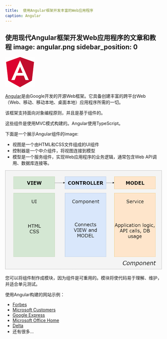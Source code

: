 ```yaml
---
title:  使用Angular框架开发丰富的Web应用程序
caption: Angular
---
```

 使用现代Angular框架开发Web应用程序的文章和教程
image: angular.png
sidebar_position: 0
---
![Angular标志](angular.png)

[Angular](https://angular.io/)是由Google开发的开源Web框架。它具备创建丰富的跨平台Web（Web、移动、移动本地、桌面本地）应用程序所需的一切。

该框架支持面向对象编程原则，并且是基于组件的。

这些组件是使用MVC模式构建的。Angular使用TypeScript。

下面是一个展示Angular组件的image: 

* 视图是一个由HTML和CSS文件组成的UI组件
* 控制器是一个中介组件，将视图连接到模型
* 模型是一个服务组件，实现Web应用程序的业务逻辑，通常包含Web API调用、数据库连接等。

![Angular组件](angular-components.png)

您可以将组件制作成模块，因为组件是可重用的。模块将使代码易于理解、维护，并适合单元测试。

使用Angular构建的网站示例：

* [Forbes](https://www.forbes.com)
* [Microsoft Customers](https://customers.microsoft.com/en-us)
* [Google Express](https://express.google.com/)
* [Microsoft Office Home](https://www.office.com/apps?auth=2)
* [Delta](https://www.delta.com/)
* 还有很多...